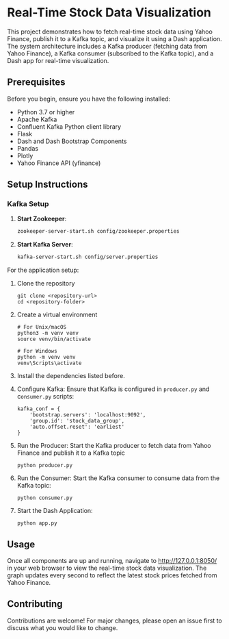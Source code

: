 # Real-Time Stock Data Visualization

This project demonstrates how to fetch real-time stock data using Yahoo Finance, publish it to a Kafka topic, and visualize it using a Dash application. The system architecture includes a Kafka producer (fetching data from Yahoo Finance), a Kafka consumer (subscribed to the Kafka topic), and a Dash app for real-time visualization.

## Prerequisites

Before you begin, ensure you have the following installed:

- Python 3.7 or higher
- Apache Kafka
- Confluent Kafka Python client library
- Flask
- Dash and Dash Bootstrap Components
- Pandas
- Plotly
- Yahoo Finance API (yfinance)

## Setup Instructions

### Kafka Setup

1. **Start Zookeeper**:
   ```bash
   zookeeper-server-start.sh config/zookeeper.properties
   ```

2. **Start Kafka Server**:
    ```bash
    kafka-server-start.sh config/server.properties
    ```

For the application setup:

1. Clone the repository
    ```
    git clone <repository-url>
    cd <repository-folder>
    ```

2. Create a virtual environment
    ```
    # For Unix/macOS
    python3 -m venv venv
    source venv/bin/activate

    # For Windows
    python -m venv venv
    venv\Scripts\activate
    ```

3. Install the dependencies listed before.

4. Configure Kafka: Ensure that Kafka is configured in `producer.py` and c`onsumer.py` scripts:
    ```
    kafka_conf = {
        'bootstrap.servers': 'localhost:9092',
        'group.id': 'stock_data_group',
        'auto.offset.reset': 'earliest'
    }
    ```
5. Run the Producer: Start the Kafka producer to fetch data from Yahoo Finance and publish it to a Kafka topic
    ```
    python producer.py
    ```

6. Run the Consumer: Start the Kafka consumer to consume data from the Kafka topic:
    ```
    python consumer.py
    ```

7. Start the Dash Application:
    ```
    python app.py
    ```

## Usage
Once all components are up and running, navigate to http://127.0.0.1:8050/ in your web browser to view the real-time stock data visualization. The graph updates every second to reflect the latest stock prices fetched from Yahoo Finance.

## Contributing
Contributions are welcome! For major changes, please open an issue first to discuss what you would like to change.
